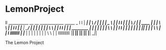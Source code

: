 # LemonProject

 ll          __________   __         __   ____________   _____         _
l  l        |   _______| |  \       /  | |            | |   _  \      | |
l  l        |   |        |   \     /   | |    ____    | |  | \  \     | |
l  l        |   |______  |    \___/    | |   |    |   | |  |  \  \    | |
l  l        |    ______| |   ________  | |   |    |   | |  |   \  \   | |
l  l        |    |       |  |       |  | |   |____|   | |  |    \  \  | |
l  llllllll |    |_____  |  |       |  | |            | |  |     \  \ | |
lllllllllll |__________| |__|       |__| |____________| |__|      \__\|_|

The Lemon Project
